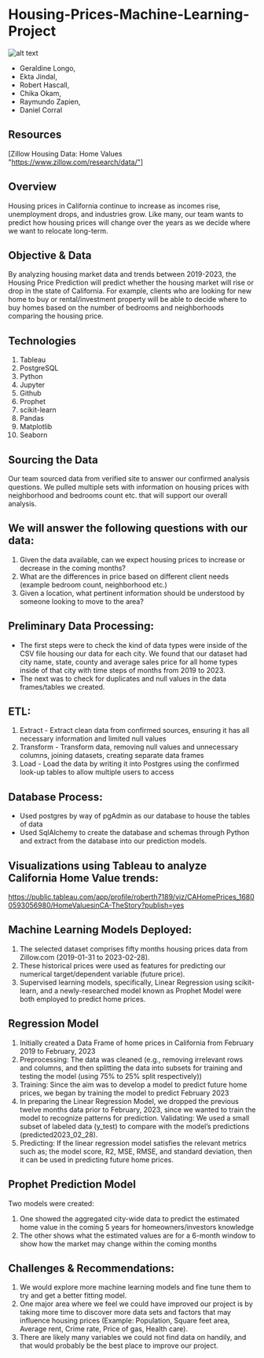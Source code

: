 # Housing-Prices-Machine-Learning-Project
![alt text](https://encrypted-tbn0.gstatic.com/images?q=tbn:ANd9GcSbdIFh1zgSpV6enhk8P5TAKOG3DSaDIw3uiw&usqp=CAU)
* Geraldine Longo,
* Ekta Jindal,
* Robert Hascall,
* Chika Okam,
* Raymundo Zapien,
* Daniel Corral
## Resources
[Zillow Housing Data: Home Values "https://www.zillow.com/research/data/"]
## Overview
Housing prices in California continue to increase as incomes rise, unemployment drops, and industries grow. Like many, our team wants to predict how housing prices will change over the years as we decide where we want to relocate long-term.
## Objective & Data
By analyzing housing market data and trends between 2019-2023, the Housing Price Prediction  will predict whether the housing market will rise or drop in the state of California. For example, clients who are looking for new home to buy or rental/investment property will be able to decide where to buy homes based on the number of bedrooms and neighborhoods comparing the housing price.
## Technologies
1. Tableau
2. PostgreSQL
3. Python
4. Jupyter
5. Github
6. Prophet
7. scikit-learn
8. Pandas
9. Matplotlib
10. Seaborn
## Sourcing the Data
Our team sourced data from verified site to answer our confirmed analysis questions. We pulled multiple sets with information on housing prices with neighborhood and bedrooms count etc. that will support our overall analysis.
## We will answer the following questions with our data:
1. Given the data available, can we expect housing prices to increase or decrease in the coming months?
2. What are the differences in price based on different client needs (example bedroom count, neighborhood etc.)
3. Given a location, what pertinent information should be understood by someone looking to move to the area?
## Preliminary Data Processing:
* The first steps were to check the kind of data types were inside of the CSV file housing our data for each city. We found that our dataset had city name, state, county and average sales price for all home types inside of that city with time steps of months from 2019 to 2023.
* The next was to check for duplicates and null values in the data frames/tables we created.
## ETL:
1. Extract - Extract clean data from confirmed sources, ensuring it has all necessary information and limited null values
2. Transform - Transform data, removing null values and unnecessary columns, joining datasets, creating separate data frames
3. Load - Load the data by writing it into Postgres using the confirmed look-up tables to allow multiple users to access
## Database Process:
* Used postgres by way of pgAdmin as our database to house the tables of data
* Used SqlAlchemy to create the database and schemas through Python and extract from the database into our prediction models.
## Visualizations using Tableau to analyze California Home Value trends:
https://public.tableau.com/app/profile/roberth7189/viz/CAHomePrices_16800593056980/HomeValuesinCA-TheStory?publish=yes
## Machine Learning Models Deployed:
1. The selected dataset comprises fifty months housing prices data from Zillow.com (2019-01-31 to 2023-02-28).
2. These historical prices were used as features for predicting our numerical
target/dependent variable (future price).
3. Supervised learning models, specifically, Linear Regression using scikit-learn, and a newly-researched model known as Prophet Model were both employed to predict home prices.
## Regression Model
1. Initially created a Data Frame of home prices in California from February 2019 to February, 2023
2. Preprocessing: The data was cleaned (e.g., removing irrelevant rows and columns, and then splitting the data into subsets for training and testing the model (using 75% to 25% split respectively))
3. Training: Since the aim was to develop a model to predict future home prices, we
began by training the model to predict February 2023
4. In preparing the Linear Regression Model, we dropped the previous twelve months data prior to February, 2023, since we wanted to train the model to recognize patterns for prediction.
Validating: We used a small subset of labeled data (y_test) to compare with the model’s predictions (predicted2023_02_28).
5. Predicting: If the linear regression model satisfies the relevant metrics such as; the model score, R2, MSE, RMSE, and standard deviation, then it can be used in predicting future home prices.
## Prophet Prediction Model
Two models were created:
1. One showed the aggregated city-wide data to predict the estimated home value in the coming 5 years for homeowners/investors knowledge
2. The other shows what the estimated values are for a 6-month window to show how the market may change within the coming months
## Challenges & Recommendations:
1. We would explore more machine learning models and fine tune them to try and get a better fitting model.
2. One major area where we feel we could have improved our project is by taking more time to discover more data sets and factors that may influence housing prices (Example: Population, Square feet area, Average rent, Crime rate, Price of gas, Health care).
3. There are likely many variables we could not find data on handily, and that would probably be the best place to improve our project.